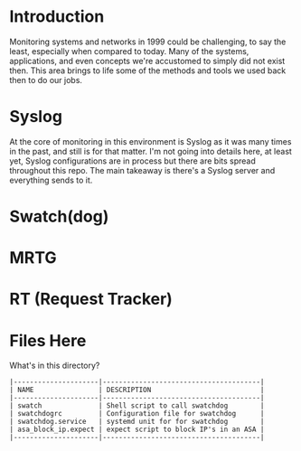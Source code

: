 # Introduction

Monitoring systems and networks in 1999 could be challenging, to say the least, especially when compared to today. Many of the systems, applications, and even concepts we're accustomed to simply did not exist then. This area brings to life some of the methods and tools we used back then to do our jobs.

# Syslog

At the core of monitoring in this environment is Syslog as it was many times in the past, and still is for that matter. I'm not going into details here, at least yet, Syslog configurations are in process but there are bits spread throughout this repo. The main takeaway is there's a Syslog server and everything sends to it.

# Swatch(dog)

# MRTG

# RT (Request Tracker)

# Files Here

What's in this directory?

```
|---------------------|---------------------------------------|
| NAME                | DESCRIPTION                           |
|---------------------|---------------------------------------|
| swatch              | Shell script to call swatchdog        |
| swatchdogrc         | Configuration file for swatchdog      |
| swatchdog.service   | systemd unit for for swatchdog        |
| asa_block_ip.expect | expect script to block IP's in an ASA |
|---------------------|---------------------------------------|
```

